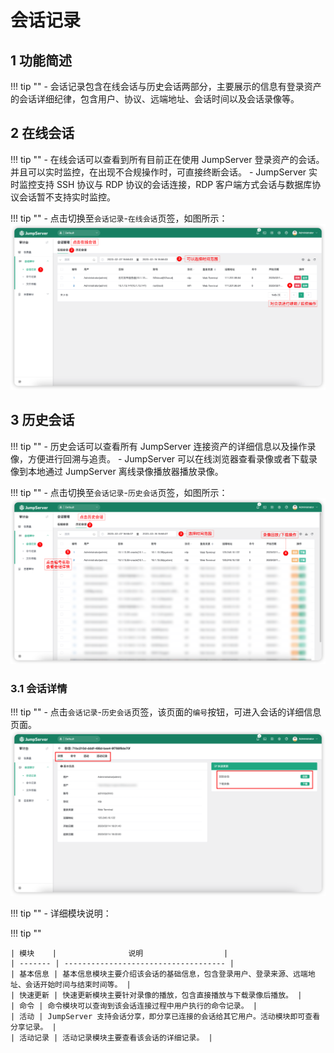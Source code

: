 # 会话记录
## 1 功能简述
!!! tip ""
    - 会话记录包含在线会话与历史会话两部分，主要展示的信息有登录资产的会话详细纪律，包含用户、协议、远端地址、会话时间以及会话录像等。

## 2 在线会话
!!! tip ""
    - 在线会话可以查看到所有目前正在使用 JumpServer 登录资产的会话。并且可以实时监控，在出现不合规操作时，可直接终断会话。
    - JumpServer 实时监控支持 SSH 协议与 RDP 协议的会话连接，RDP 客户端方式会话与数据库协议会话暂不支持实时监控。

!!! tip ""
    - 点击切换至`会话记录`-`在线会话`页签，如图所示：
![session_record01](../../../img/session_record01.png)

## 3 历史会话
!!! tip ""
    - 历史会话可以查看所有 JumpServer 连接资产的详细信息以及操作录像，方便进行回溯与追责。
    - JumpServer 可以在线浏览器查看录像或者下载录像到本地通过 JumpServer 离线录像播放器播放录像。

!!! tip ""
    - 点击切换至`会话记录`-`历史会话`页签，如图所示：
![session_record02](../../../img/session_record02.png)

### 3.1 会话详情
!!! tip ""
    - 点击`会话记录`-`历史会话`页签，该页面的`编号`按钮，可进入会话的详细信息页面。
![session_record03](../../../img/session_record03.png)  

!!! tip ""
    - 详细模块说明：

!!! tip ""

    | 模块    |                说明                  |
    | ------- | ------------------------------------ |
    | 基本信息 | 基本信息模块主要介绍该会话的基础信息，包含登录用户、登录来源、远端地址、会话开始时间与结束时间等。 |
    | 快速更新 | 快速更新模块主要针对录像的播放，包含直接播放与下载录像后播放。 |
    | 命令 | 命令模块可以查询到该会话连接过程中用户执行的命令记录。 |
    | 活动 | JumpServer 支持会话分享，即分享已连接的会话给其它用户。活动模块即可查看分享记录。 |
    | 活动记录 | 活动记录模块主要查看该会话的详细记录。 |
